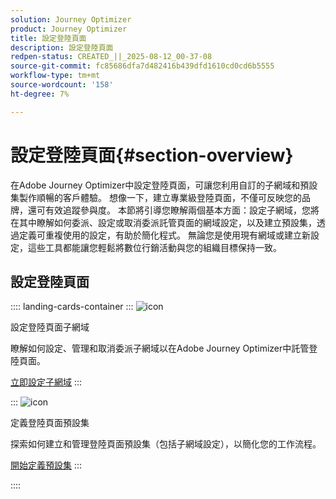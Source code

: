 ```yaml
---
solution: Journey Optimizer
product: Journey Optimizer
title: 設定登陸頁面
description: 設定登陸頁面
redpen-status: CREATED_||_2025-08-12_00-37-08
source-git-commit: fc85686dfa7d482416b439dfd1610cd0cd6b5555
workflow-type: tm+mt
source-wordcount: '158'
ht-degree: 7%

---
```



# 設定登陸頁面{#section-overview}

在Adobe Journey Optimizer中設定登陸頁面，可讓您利用自訂的子網域和預設集製作順暢的客戶體驗。 想像一下，建立專業級登陸頁面，不僅可反映您的品牌，還可有效追蹤參與度。 本節將引導您瞭解兩個基本方面：設定子網域，您將在其中瞭解如何委派、設定或取消委派託管頁面的網域設定，以及建立預設集，透過定義可重複使用的設定，有助於簡化程式。 無論您是使用現有網域或建立新設定，這些工具都能讓您輕鬆將數位行銷活動與您的組織目標保持一致。

## 設定登陸頁面

:::: landing-cards-container
:::
![icon](https://cdn.experienceleague.adobe.com/icons/gear.svg)

設定登陸頁面子網域

瞭解如何設定、管理和取消委派子網域以在Adobe Journey Optimizer中託管登陸頁面。

[立即設定子網域](../using/landing-pages/lp-subdomains.md)
:::

:::
![icon](https://cdn.experienceleague.adobe.com/icons/list-check.svg)

定義登陸頁面預設集

探索如何建立和管理登陸頁面預設集（包括子網域設定），以簡化您的工作流程。

[開始定義預設集](../using/landing-pages/lp-presets.md)
:::

::::
